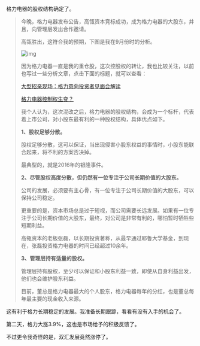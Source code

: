 格力电器的股权结构确定了。

> 今晚，格力电器发布公告，高瓴资本竞标成功，成为格力电器的大股东，并且，向管理层发出合作邀请。
>
> 高瓴胜出，这符合我的预期，下图是我在9月份时的分析。
>
> ![img](https://mmbiz.qpic.cn/mmbiz_jpg/v08ZvdIom6YTLticicBjmnKABncqudpyZ9psiapkIIib71FLyqicDpgHRLKNH1Hq9ibJFf7bSVRRwRXriaaaLvSbicHficw/640?wx_fmt=jpeg&wxfrom=5&wx_lazy=1&wx_co=1)
>
> 
>
> 因为格力电器一直是我的重仓股，这次控股权的转让，我也比较关注，以前也写过一些分析文章，点击下面的标题，就可以查看：
>
> [大型招亲现场：格力意向投资者见面会解读](http://mp.weixin.qq.com/s?__biz=MzIwNzM0NTgzMw==&mid=2247488097&idx=2&sn=0fad9c9bb2c42d3d308c7acc9715b4aa&chksm=971293a7a0651ab183dec3730488790e4eaf73c434ac4b1109306c902c085eafe49825985ea7&scene=21#wechat_redirect)
>
> [格力电器控制权生变？](http://mp.weixin.qq.com/s?__biz=MzIwNzM0NTgzMw==&mid=2247487694&idx=1&sn=bb9a1cd140b56a17ad0ce801d0dadfac&chksm=97129108a065181e1928eed62763d065fb123ffda14d66a32108a2d2ab13cd792d770d9b436e&scene=21#wechat_redirect)
>
> 我个人认为，这次混改之后，格力电器的股权结构，会成为一个标杆，代表着上市公司，对小股东最有利的一种股权结构，具体优点如下。
>
> **1、股权足够分散。**
>
> 股权足够分散，这可以保证，当出现侵害小股东权益的事情时，小股东能联合起来，将不利的方案否决掉。
>
> 最典型的，就是2016年的银隆事件。
>
> **2、尽管股权高度分散，但仍然有一位专注于公司长期价值的大股东。**
>
> 公司的发展，必须要有主心骨，有一位专注于公司长期价值的大股东，可以保持公司稳定。
>
> 更重要的是，资本市场总是过于短视，而公司需要长远发展。如果有一位专注于公司长期价值的大股东，最终，对公司是非常有利的，哪怕暂时牺牲些短期利益。
>
> 高瓴资本的老板张磊，以长期投资著称，从最早通过耶鲁大学基金，到现在，张磊投资格力电器的时间已经超过10余年。
>
> **3、管理层持有适量的股权。**
>
> 管理层持有股权，至少可以保证和小股东利益一致，即使从自身利益出发，他们也会维护股东利益。
>
> 目前，董总是格力电器最大的个人股东，格力电器每年的分红，也是董总每年最主要的现金收入来源。

这有利于格力长期稳定的发展。我准备长期跟踪，看看有没有入手的机会了。

第二天，格力大涨3.9%，这也是市场给予的积极反馈了。

不过更令我奇怪的是，双汇发展竟然涨停了。
